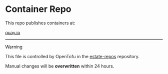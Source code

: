 # Container Repo

This repo publishes containers at:

[quay.io](https://quay.io/repository/evoteum/planzoco)


---

> [!WARNING]  
> This file is controlled by OpenTofu in the [estate-repos](https://github.com/evoteum/estate-repos) repository.  
>  
> Manual changes will be **overwritten** within 24 hours.
